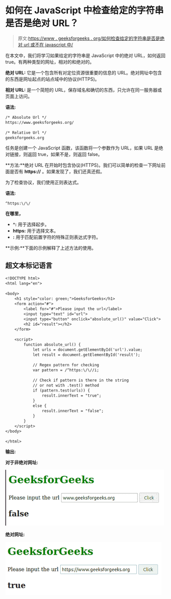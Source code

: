 # 如何在 JavaScript 中检查给定的字符串是否是绝对 URL？

> 原文:[https://www . geeksforgeeks . org/如何检查给定的字符串是否是绝对 url 或不在 javascript 中/](https://www.geeksforgeeks.org/how-to-check-whether-a-given-string-is-an-absolute-url-or-not-in-javascript/)

在本文中，我们将学习如果给定的字符串是 JavaScript 中的绝对 URL，如何返回 true。有两种类型的网址，相对的和绝对的。

**绝对 URL:** 它是一个包含所有对定位资源很重要的信息的 URL。绝对网址中包含的东西是网址起点的站点域中的协议(HTTPS)。

**相对 URL:** 是一个简短的 URL，保存域名和确切的东西，只允许在同一服务器或页面上访问。

**语法:**

```
/* Absolute Url */
https://www.geeksforgeeks.org/

/* Relative Url */
geeksforgeeks.org
```

任务是创建一个 JavaScript 函数，该函数将一个参数作为 URL，如果 URL 是绝对链接，则返回 true，如果不是，则返回 false。

**方法:**绝对 URL 在开始时包含协议(HTTPS)。我们可以简单的检查一下网址前面是否有 **https://** 。如果发现了，我们还真还假。

为了检查协议，我们使用正则表达式。

**语法:**

```
^https:\/\/
```

**在哪里，**

*   **^:** 用于选择起步。
*   **https:** 用于选择文本。
*   **\:** 用于匹配前置字符的特殊正则表达式字符。

**示例:**下面的示例解释了上述方法的使用。

## 超文本标记语言

```
<!DOCTYPE html>
<html lang="en">

<body>
    <h1 style="color: green;">GeeksforGeeks</h1>
    <form action="#">
        <label for="#">Please input the url</label>
        <input type="text" id="url">
        <input type="button" onclick="absolute_url()" value="Click">
        <h2 id="result"></h2>
    </form>

    <script>
        function absolute_url() {
            let urls = document.getElementById('url').value;
            let result = document.getElementById('result');

            // Regex pattern for checking
            var pattern = /^https:\/\//i;

            // Check if pattern is there in the string 
            // or not with .test() method
            if (pattern.test(urls)) {
                result.innerText = "true";
            }
            else {
                result.innerText = "false";
            }
        }
    </script>
</body>

</html>
```

**输出:**

**对于非绝对网址:**

![](img/cc10b5cb916005ef43d12197b774d187.png)

**绝对网址:**

![](img/b4db97a025c946216824f8311c7786ec.png)